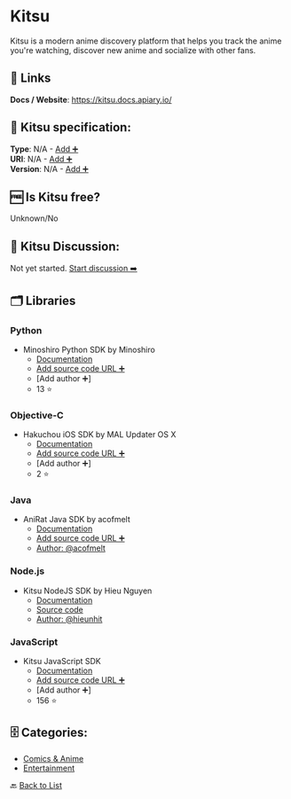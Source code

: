 # Kitsu
Kitsu is a modern anime discovery platform that helps you track the anime you&#x27;re watching, discover new anime and socialize with other fans.

##  🔗 Links
**Docs / Website**: https://kitsu.docs.apiary.io/

## 🧬 Kitsu specification:
**Type**: N/A - [Add ➕](https://github.com/apis-list/apis-list/edit/main/apis-list.yaml)  
**URI**: N/A - [Add ➕](https://github.com/apis-list/apis-list/edit/main/apis-list.yaml)  
**Version**: N/A - [Add ➕](https://github.com/apis-list/apis-list/edit/main/apis-list.yaml)

## 🆓 Is Kitsu free?
 Unknown/No 

## 💬 Kitsu Discussion:
Not yet started. [Start discussion ➡️](https://github.com/apis-list/apis-list/discussions/new)

## 🗂️ Libraries
### Python
- Minoshiro Python SDK by Minoshiro
    - [Documentation](https://github.com/Mino-shiro/Minoshiro)
    - [Add source code URL ➕]()
    - [Add author ➕]
    - 13 ⭐

### Objective-C
- Hakuchou iOS SDK by MAL Updater OS X
    - [Documentation](https://github.com/Atelier-Shiori/Hakuchou)
    - [Add source code URL ➕]()
    - [Add author ➕]
    - 2 ⭐

### Java
- AniRat Java SDK by acofmelt
    - [Documentation](https://github.com/acofmelt/AniRat)
    - [Add source code URL ➕]()
    - [Author: @acofmelt](https://github.com/acofmelt)

### Node.js
- Kitsu NodeJS SDK by Hieu Nguyen 
    - [Documentation](https://www.npmjs.com/package/kitsu-api)
    - [Source code](https://github.com/hieunhit/kitsu-api)
    - [Author: @hieunhit](https://github.com/hieunhit)

### JavaScript
- Kitsu JavaScript SDK
    - [Documentation](https://github.com/hummingbird-me/hummingbird-client)
    - [Add source code URL ➕]()
    - [Add author ➕]
    - 156 ⭐


## 🗄️ Categories:
- [Comics & Anime](https://github.com/apis-list/apis-list#comics--anime-)
- [Entertainment](https://github.com/apis-list/apis-list#entertainment-)

🔙  [Back to List](https://github.com/apis-list/apis-list)
